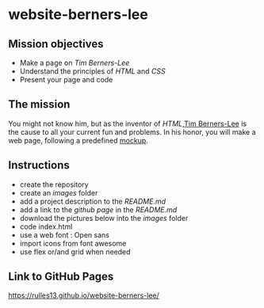 # website-berners-lee

## Mission objectives

* Make a page on *Tim Berners-Lee*
* Understand the principles of *HTML* and *CSS*
* Present your page and code

## The mission

You might not know him, but as the inventor of *HTML*,[Tim Berners-Lee](https://en.wikipedia.org/wiki/Tim_Berners-Lee)
is the cause to all your current fun and problems. In his honor, you will make a
web page, following a predefined [mockup](https://en.wikipedia.org/wiki/Mockup).

## Instructions

* create the repository
* create an _images_ folder
* add a project description to the _README.md_
* add a link to the *github page* in the _README.md_
* download the pictures below into the _images_ folder
* code index.html
* use a web font : Open sans
* import icons from font awesome
* use flex or/and grid when needed

## Link to GitHub Pages

<https://rulles13.github.io/website-berners-lee/>
